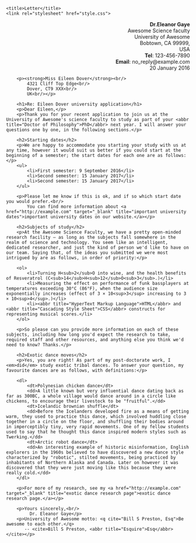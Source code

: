<!DOCTYPE html>
<html>
  <head>
    <meta charset="utf-8">

    <title>Letter</title>
    <link rel="stylesheet" href="style.css">
  </head>

  <body>
       <p style="text-align: right"><strong>Dr.Eleanor Gaye</strong><br/>
        Awesome Science faculty<br/>
        University of Awesome<br/>
        Bobtown, CA 99999,<br/>
        USA<br/>
        <strong>Tel</strong>: 123-456-7890<br/>
        <strong>Email</strong>: no_reply@example.com<br/>
        <time datetime="2016-01-20">20 January 2016</time></p>

        <p><strong>Miss Eileen Dover</strong><br/>
            4321 Cliff Top Edge<br/>
            Dover, CT9 XXX<br/>
            UK<br/></p>
        
        <h1>Re: Eileen Dover university application</h1>
        <p>Dear Eileen,</p>
        <p>Thank you for your recent application to join us at the University of Awesome's science faculty to study as part of your <abbr title="Doctor of Philosophy">PhD</abbr> next year. I will answer your questions one by one, in the following sections.</p>

        <h2>Starting dates</h2>
        <p>We are happy to accommodate you starting your study with us at any time, however it would suit us better if you could start at the beginning of a semester; the start dates for each one are as follows:</p>
        <ul>
            <li>First semester: 9 September 2016</li>
            <li>Second semester: 15 January 2017</li>
            <li>Second semester: 15 January 2017</li>
        </ul>

        <p>Please let me know if this is ok, and if so which start date you would prefer.<br/>
            You can find more information about <a href="http://example.com" target="_blank" title="important university dates">important university dates on our website.</a></p>

        <h2>Subjects of study</h2>
        <p>At the Awesome Science Faculty, we have a pretty open-minded research facility — as long as the subjects fall somewhere in the realm of science and technology. You seem like an intelligent, dedicated researcher, and just the kind of person we'd like to have on our team. Saying that, of the ideas you submitted we were most intrigued by are as follows, in order of priority:</p>

        <ol>
            <li>Turning H<sub>2</sub>O into wine, and the health benefits of Resveratrol (C<sub>14</sub>H<sub>12</sub>O<sub>3</sub>.)</li>
            <li>Measuring the effect on performance of funk bassplayers at temperatures exceeding 30°C (86°F), when the audience size exponentially increases (effect of 3 × 10<sup>3</sup> increasing to 3 × 10<sup>4</sup>.)</li>
            <li><abbr title="HyperText Markup Language">HTML</abbr> and <abbr title="Cascading Style Sheet">CSS</abbr> constructs for representing musical scores.</li>
        </ol>

        <p>So please can you provide more information on each of these subjects, including how long you'd expect the research to take, required staff and other resources, and anything else you think we'd need to know? Thanks.</p>

        <h2>Exotic dance moves</h2>
        <p>Yes, you are right! As part of my post-doctorate work, I <em>did</em> study exotic tribal dances. To answer your question, my favourite dances are as follows, with definitions:</p>

        <dl>
            <dt>Polynesian chicken dance</dt>
            <dd>A little known but very influential dance dating back as far as 300BC, a whole village would dance around in a circle like chickens, to encourage their livestock to be "fruitful".</dd>
            <dt>Icelandic brownian shuffle</dt>
            <dd>Before the Icelanders developed fire as a means of getting warm, they used to practice this dance, which involved huddling close together in a circle on the floor, and shuffling their bodies around in imperceptibly tiny, very rapid movements. One of my fellow students used to say that he thought this dance inspired modern styles such as Twerking.</dd>
            <dt>Arctic robot dance</dt>
            <dd>An interesting example of historic misinformation, English explorers in the 1960s believed to have discovered a new dance style characterized by "robotic", stilted movements, being practiced by inhabitants of Northern Alaska and Canada. Later on however it was discovered that they were just moving like this because they were really cold.</dd>
        </dl>

        <p>For more of my research, see my <a href="http://example.com" target="_blank" title="exotic dance research page">exotic dance research page.</a></p>
        
        <p>Yours sincerely,<br/>
             Dr. Eleanor Gaye</p>
        <p>University of Awesome motto: <q cite="Bill S Preston, Esq">Be awesome to each other.</q>
           -- <cite>Bill S Preston, <abbr title="Esquire">Esq</abbr></cite></p>
  </body>
</html>
